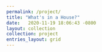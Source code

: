 ```yaml
---
permalink: /project/
title: "What's in a House?"
date:   2020-11-19 18:06:43 -0800
layout: collection
collection: project
entries_layout: grid
---
```

